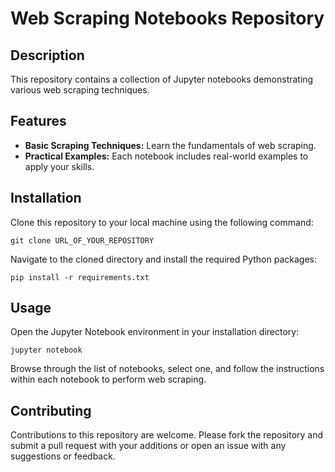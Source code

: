 # Web Scraping Notebooks Repository

## Description
This repository contains a collection of Jupyter notebooks demonstrating various web scraping techniques. 

## Features
- **Basic Scraping Techniques:** Learn the fundamentals of web scraping.
- **Practical Examples:** Each notebook includes real-world examples to apply your skills.


## Installation
Clone this repository to your local machine using the following command:
```
git clone URL_OF_YOUR_REPOSITORY
```
Navigate to the cloned directory and install the required Python packages:
```
pip install -r requirements.txt
```

## Usage
Open the Jupyter Notebook environment in your installation directory:
```
jupyter notebook
```
Browse through the list of notebooks, select one, and follow the instructions within each notebook to perform web scraping.

## Contributing
Contributions to this repository are welcome. Please fork the repository and submit a pull request with your additions or open an issue with any suggestions or feedback.


